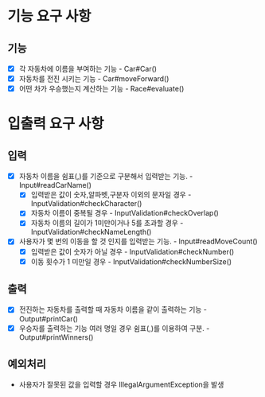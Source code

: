 # 기능 요구 사항

## 기능
- [x] 각 자동차에 이름을 부여하는 기능 - Car#Car()
- [x] 자동차를 전진 시키는 기능 - Car#moveForward()
- [x] 어떤 차가 우승했는지 계산하는 기능 - Race#evaluate()

# 입출력 요구 사항

## 입력
- [x] 자동차 이름을 쉼표(,)를 기준으로 구분해서 입력받는 기능. - Input#readCarName()
  - [x] 입력받은 값이 숫자,알파벳,구분자 이외의 문자일 경우 - InputValidation#checkCharacter()
  - [x] 자동차 이름이 중복될 경우 - InputValidation#checkOverlap()
  - [x] 자동차 이름의 길이가 1미만이거나 5를 초과할 경우 - InputValidation#checkNameLength()

- [x] 사용자가 몇 번의 이동을 할 것 인지를 입력받는 기능. - Input#readMoveCount()
  - [x] 입력받은 값이 숫자가 아닐 경우 - InputValidation#checkNumber()
  - [x] 이동 횟수가 1 미만일 경우 - InputValidation#checkNumberSize()
## 출력
- [x] 전진하는 자동차를 출력할 때 자동차 이름을 같이 출력하는 기능 - Output#printCar()
- [x] 우승자를 출력하는 기능 여러 명일 경우 쉼표(,)를 이용하여 구분. - Output#printWinners()

## 예외처리
- 사용자가 잘못된 값을 입력할 경우 IllegalArgumentException을 발생
